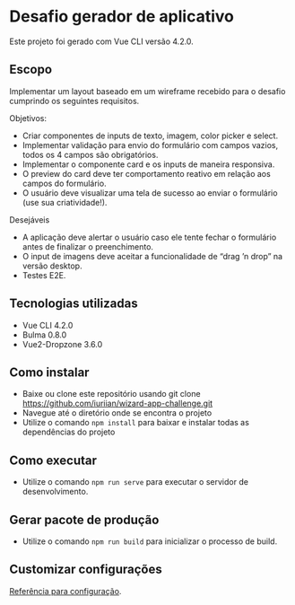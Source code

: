 # Desafio gerador de aplicativo

Este projeto foi gerado com Vue CLI versão 4.2.0.

## Escopo

Implementar um layout baseado em um wireframe recebido para o desafio cumprindo os seguintes requisitos.

Objetivos:

- Criar componentes de inputs de texto, imagem, color picker e select.
- Implementar validação para envio do formulário com campos vazios, todos os 4 campos são obrigatórios.
- Implementar o componente card e os inputs de maneira responsiva.
- O preview do card deve ter comportamento reativo em relação aos campos do formulário.
- O usuário deve visualizar uma tela de sucesso ao enviar o formulário (use sua criatividade!).

Desejáveis

- A aplicação deve alertar o usuário caso ele tente fechar o formulário antes de finalizar o preenchimento.
- O input de imagens deve aceitar a funcionalidade de “drag ’n drop” na versão desktop.
- Testes E2E.

## Tecnologias utilizadas

- Vue CLI 4.2.0
- Bulma 0.8.0
- Vue2-Dropzone 3.6.0

## Como instalar

- Baixe ou clone este repositório usando git clone https://github.com/iuriian/wizard-app-challenge.git
- Navegue até o diretório onde se encontra o projeto
- Utilize o comando `npm install` para baixar e instalar todas as dependências do projeto

## Como executar

- Utilize o comando `npm run serve` para executar o servidor de desenvolvimento.

## Gerar pacote de produção

- Utilize o comando `npm run build` para inicializar o processo de build.

## Customizar configurações
[Referência para configuração](https://cli.vuejs.org/config/).
